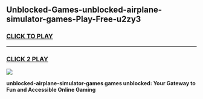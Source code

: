 
## Unblocked-Games-unblocked-airplane-simulator-games-Play-Free-u2zy3
<h3>
<a href="https://premium76.site?title=unblocked-airplane-simulator-games&ref=23A">CLICK TO PLAY</a></h3>
<hr>

<h3>
<a href="https://premium76.site?title=unblocked-airplane-simulator-games&ref=23A">CLICK 2 PLAY</a>
  
</h3>

<a href="https://premium76.site?title=unblocked-airplane-simulator-games&ref=23A"><img src="https://clearcache.store/games.png"></a>


**unblocked-airplane-simulator-games games unblocked: Your Gateway to Fun and Accessible Online Gaming**
